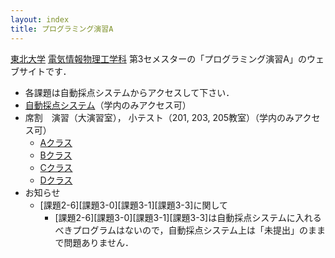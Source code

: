 ```yaml
---
layout: index
title: プログラミング演習A
---
```


[東北大学](http://www.tohoku.ac.jp/) [電気情報物理工学科](http://www.ecei.tohoku.ac.jp/eipe/) 第3セメスターの「プログラミング演習A」のウェブサイトです．

+ 各課題は自動採点システムからアクセスして下さい．
+ [自動採点システム](http://localweb.ecei.tohoku.ac.jp/ppa/)（学内のみアクセス可）
+ 席割　演習（大演習室）， 小テスト（201, 203, 205教室）（学内のみアクセス可）
  + [Aクラス](http://localweb.ecei.tohoku.ac.jp/~enshu25/席割_Aclass.htm)
  + [Bクラス](http://localweb.ecei.tohoku.ac.jp/~enshu25/席割_Bclass.htm)
  + [Cクラス](http://localweb.ecei.tohoku.ac.jp/~enshu25/席割_Cclass.htm)
  + [Dクラス](http://localweb.ecei.tohoku.ac.jp/~enshu25/席割_Dclass.htm)
+ お知らせ
  + [課題2-6][課題3-0][課題3-1][課題3-3]に関して
    + [課題2-6][課題3-0][課題3-1][課題3-3]は自動採点システムに入れるべきプログラムはないので，自動採点システム上は「未提出」のままで問題ありません．
